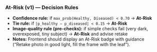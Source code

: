 ### At-Risk (v1) — Decision Rules
- **Confidence rule:** if `max_prob(Healthy, Diseased) < 0.70` → **At-Risk**
- **Tie rule:** if `|p_healthy − p_diseased| < 0.15` → **At-Risk**
- **Image-quality rule (pre-checks):** if simple checks fail (very dark, overexposed, tiny subject) → **At-Risk** and advise retake
- **Notes:** Frontend should display an At-Risk badge with guidance (“Retake photo in good light, fill the frame with the leaf”).
